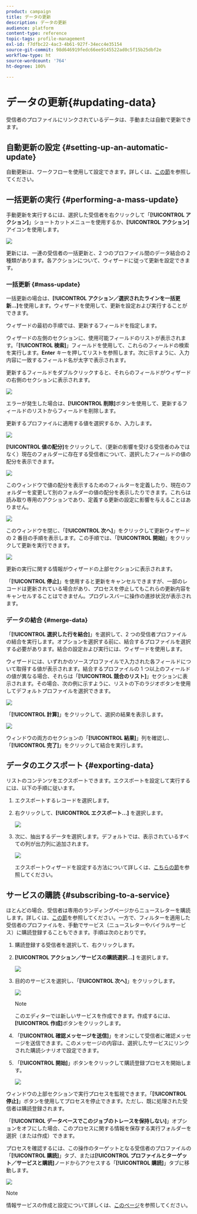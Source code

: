 ```yaml
---
product: campaign
title: データの更新
description: データの更新
audience: platform
content-type: reference
topic-tags: profile-management
exl-id: f7dfbc22-4ac3-4b61-927f-34ecc4e35154
source-git-commit: 98d646919fedc66ee9145522ad0c5f15b25dbf2e
workflow-type: ht
source-wordcount: '764'
ht-degree: 100%

---
```


# データの更新{#updating-data}

受信者のプロファイルにリンクされているデータは、手動または自動で更新できます。

## 自動更新の設定 {#setting-up-an-automatic-update}

自動更新は、ワークフローを使用して設定できます。詳しくは、[この節](../../workflow/using/update-data.md)を参照してください。

## 一括更新の実行 {#performing-a-mass-update}

手動更新を実行するには、選択した受信者を右クリックして「**[!UICONTROL アクション]**」ショートカットメニューを使用するか、**[!UICONTROL アクション]**&#x200B;アイコンを使用します。

![](assets/s_ncs_user_action_icon.png)

更新には、一連の受信者の一括更新と、2 つのプロファイル間のデータ結合の 2 種類があります。各アクションについて、ウィザードに従って更新を設定できます。

### 一括更新 {#mass-update}

一括更新の場合は、**[!UICONTROL アクション／選択されたラインを一括更新...]**&#x200B;を使用します。ウィザードを使用して、更新を設定および実行することができます。

ウィザードの最初の手順では、更新するフィールドを指定します。

ウィザードの左側のセクションに、使用可能フィールドのリストが表示されます。「**[!UICONTROL 検索]**」フィールドを使用して、これらのフィールドの検索を実行します。**Enter** キーを押してリストを参照します。次に示すように、入力内容に一致するフィールド名が太字で表示されます。

更新するフィールドをダブルクリックすると、それらのフィールドがウィザードの右側のセクションに表示されます。

![](assets/s_ncs_user_update_wizard01_1.png)

エラーが発生した場合は、**[!UICONTROL 削除]**&#x200B;ボタンを使用して、更新するフィールドのリストからフィールドを削除します。

更新するプロファイルに適用する値を選択するか、入力します。

![](assets/s_ncs_user_update_wizard01_12.png)

**[!UICONTROL 値の配分]**&#x200B;をクリックして、（更新の影響を受ける受信者のみではなく）現在のフォルダーに存在する受信者について、選択したフィールドの値の配分を表示できます。

![](assets/s_ncs_user_update_wizard01_2.png)

このウィンドウで値の配分を表示するためのフィルターを定義したり、現在のフォルダーを変更して別のフォルダーの値の配分を表示したりできます。これらは読み取り専用のアクションであり、定義する更新の設定に影響を与えることはありません。

![](assets/s_ncs_user_update_wizard01_3.png)

このウィンドウを閉じ、「**[!UICONTROL 次へ]**」をクリックして更新ウィザードの 2 番目の手順を表示します。この手順では、「**[!UICONTROL 開始]**」をクリックして更新を実行できます。

![](assets/s_ncs_user_update_wizard01_4.png)

更新の実行に関する情報がウィザードの上部セクションに表示されます。

「**[!UICONTROL 停止]**」を使用すると更新をキャンセルできますが、一部のレコードは更新されている場合があり、プロセスを停止してもこれらの更新内容をキャンセルすることはできません。プログレスバーに操作の進捗状況が表示されます。

### データの結合 {#merge-data}

「**[!UICONTROL 選択した行を結合]**」を選択して、2 つの受信者プロファイルの結合を実行します。オプションを選択する前に、結合するプロファイルを選択する必要があります。結合の設定および実行には、ウィザードを使用します。

ウィザードには、いずれかのソースプロファイルで入力された各フィールドについて取得する値が表示されます。結合するプロファイルの 1 つ以上のフィールドの値が異なる場合、それらは「**[!UICONTROL 競合のリスト]**」セクションに表示されます。その場合、次の例に示すように、リストの下のラジオボタンを使用してデフォルトプロファイルを選択できます。

![](assets/s_ncs_user_merge_wizard01_1.png)

「**[!UICONTROL 計算]**」をクリックして、選択の結果を表示します。

![](assets/s_ncs_user_merge_wizard01_2.png)

ウィンドウの両方のセクションの「**[!UICONTROL 結果]**」列を確認し、「**[!UICONTROL 完了]**」をクリックして結合を実行します。

## データのエクスポート {#exporting-data}

リストのコンテンツをエクスポートできます。エクスポートを設定して実行するには、以下の手順に従います。

1. エクスポートするレコードを選択します。
1. 右クリックして、**[!UICONTROL エクスポート...]** を選択します。

   ![](assets/s_ncs_user_export_list.png)

1. 次に、抽出するデータを選択します。デフォルトでは、表示されているすべての列が出力列に追加されます。

   ![](assets/s_ncs_user_export_list_start.png)

   エクスポートウィザードを設定する方法について詳しくは、[こちらの節](../../platform/using/executing-export-jobs.md)を参照してください。

## サービスの購読 {#subscribing-to-a-service}

ほとんどの場合、受信者は専用のランディングページからニュースレターを購読します。詳しくは、[この節](../../delivery/using/managing-subscriptions.md)を参照してください。一方で、フィルターを適用した受信者のプロファイルを、手動でサービス（ニュースレターやバイラルサービス）に購読登録することもできます。手順は次のとおりです。

1. 購読登録する受信者を選択して、右クリックします。
1. **[!UICONTROL アクション／サービスの購読選択...]** を選択します。

   ![](assets/s_ncs_user_selection_subscribe_service.png)

1. 目的のサービスを選択し、「**[!UICONTROL 次へ]**」をクリックします。

   ![](assets/s_ncs_user_selection_subscribe_service_2.png)

   >[!NOTE]
   >
   >このエディターでは新しいサービスを作成できます。作成するには、**[!UICONTROL 作成]**&#x200B;ボタンをクリックします。

1. 「**[!UICONTROL 確認メッセージを送信]**」をオンにして受信者に確認メッセージを送信できます。このメッセージの内容は、選択したサービスにリンクされた購読シナリオで設定できます。
1. 「**[!UICONTROL 開始]**」ボタンをクリックして購読登録プロセスを開始します。

   ![](assets/s_ncs_user_selection_subscribe_service_3.png)

ウィンドウの上部セクションで実行プロセスを監視できます。「**[!UICONTROL 停止]**」ボタンを使用してプロセスを停止できます。ただし、既に処理された受信者は購読登録されます。

「**[!UICONTROL データベースでこのジョブのトレースを保持しない]**」オプションをオフにした場合、このプロセスに関する情報を保存する実行フォルダーを選択（または作成）できます。

プロセスを確認するには、この操作のターゲットとなる受信者のプロファイルの「**[!UICONTROL 購読]**」タブ、または&#x200B;**[!UICONTROL プロファイルとターゲット／サービスと購読]**&#x200B;ノードからアクセスする「**[!UICONTROL 購読]**」タブに移動します。

![](assets/s_ncs_user_selection_subscribe_service_4.png)

>[!NOTE]
>
>情報サービスの作成と設定について詳しくは、[このページ](../../delivery/using/managing-subscriptions.md)を参照してください。

